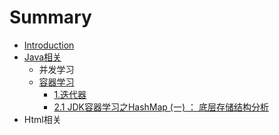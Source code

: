 # Summary

* [Introduction](README.md)
* [Java相关](chapter1.md)
  * 并发学习
  * [容器学习](chapter1/rong-qi-xue-xi.md)
    * [1.迭代器](chapter1/rong-qi-xue-xi/die-dai-qi.md)
    * [2.1 JDK容器学习之HashMap \(一\) ： 底层存储结构分析](chapter1/rong-qi-xue-xi/21-jdkrong-qi-xue-xi-zhi-hashmap-4e0029-di-ceng-cun-chu-jie-gou-fen-xi.md)
* Html相关

